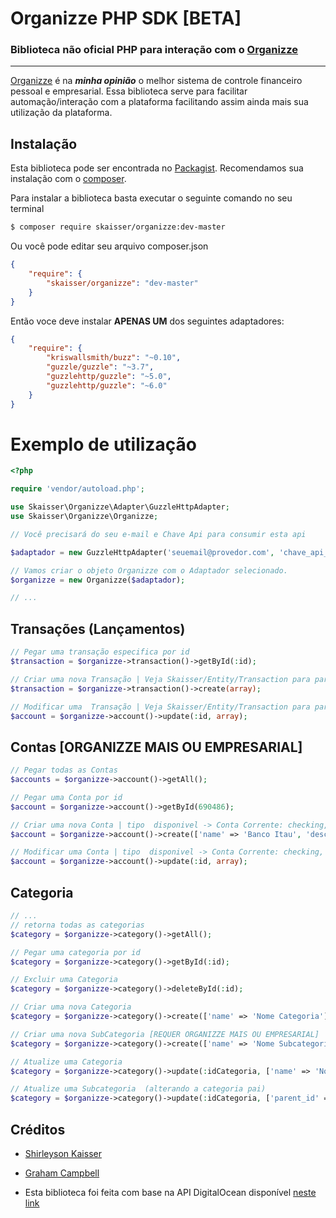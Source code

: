# Organizze PHP SDK [BETA]
### Biblioteca não oficial PHP para interação com o [Organizze](http://www.organizze.com.br/) 
--------
[Organizze](http://www.organizze.com.br/) é na ***minha opinião*** o melhor sistema de controle financeiro pessoal e empresarial. 
Essa biblioteca serve para facilitar automação/interação com a plataforma facilitando assim ainda mais sua utilização da plataforma. 

Instalação
------------

Esta biblioteca pode ser encontrada no  [Packagist](https://packagist.org/packages/skaisser/organizze).
Recomendamos sua instalação com o  [composer](http://getcomposer.org).

Para instalar a biblioteca basta executar o seguinte comando no seu terminal
```bash
$ composer require skaisser/organizze:dev-master
```
Ou você pode editar seu arquivo composer.json
```json
{
    "require": {
        "skaisser/organizze": "dev-master"
    }
}
```

Então voce deve instalar **APENAS UM** dos seguintes adaptadores:

```json
{
    "require": {
        "kriswallsmith/buzz": "~0.10",
        "guzzle/guzzle": "~3.7",
        "guzzlehttp/guzzle": "~5.0",
        "guzzlehttp/guzzle": "~6.0"
    }
}
```


# Exemplo de utilização

```php
<?php

require 'vendor/autoload.php';

use Skaisser\Organizze\Adapter\GuzzleHttpAdapter;
use Skaisser\Organizze\Organizze;

// Você precisará do seu e-mail e Chave Api para consumir esta api

$adaptador = new GuzzleHttpAdapter('seuemail@provedor.com', 'chave_api_gerada_pelo_organizze');

// Vamos criar o objeto Organizze com o Adaptador selecionado.
$organizze = new Organizze($adaptador);

// ...
```

Transações (Lançamentos)
-------
```php
// Pegar uma transação especifica por id
$transaction = $organizze->transaction()->getById(:id);

// Criar uma nova Transação | Veja Skaisser/Entity/Transaction para parametros disponiveis.
$transaction = $organizze->transaction()->create(array);

// Modificar uma  Transação | Veja Skaisser/Entity/Transaction para parametros disponiveis.
$account = $organizze->account()->update(:id, array);
```


Contas [ORGANIZZE MAIS OU EMPRESARIAL]
-------

```php
// Pegar todas as Contas
$accounts = $organizze->account()->getAll();

// Pegar uma Conta por id
$account = $organizze->account()->getById(690486);

// Criar uma nova Conta | tipo  disponivel -> Conta Corrente: checking, Conta Poupança: savings, Outros: other
$account = $organizze->account()->create(['name' => 'Banco Itau', 'description' => 'Ag 0123', 'type' => 'checking']);

// Modificar uma Conta | tipo  disponivel -> Conta Corrente: checking, Conta Poupança: savings, Outros: other
$account = $organizze->account()->update(:id, array);
```

Categoria
-------

```php
// ...
// retorna todas as categorias
$category = $organizze->category()->getAll();

// Pegar uma categoria por id
$category = $organizze->category()->getById(:id);

// Excluir uma Categoria
$category = $organizze->category()->deleteById(:id);

// Criar uma nova Categoria
$category = $organizze->category()->create(['name' => 'Nome Categoria']);

// Criar uma nova SubCategoria [REQUER ORGANIZZE MAIS OU EMPRESARIAL]
$category = $organizze->category()->create(['name' => 'Nome Subcategoria', 'parent_id' => 'idCategoriaPai']);

// Atualize uma Categoria
$category = $organizze->category()->update(:idCategoria, ['name' => 'Novo Nome']);

// Atualize uma Subcategoria  (alterando a categoria pai)
$category = $organizze->category()->update(:idCategoria, ['parent_id' => 'idCategoriaPai']);

````


Créditos
-------

* [Shirleyson Kaisser](https://twitter.com/skaisser)
* [Graham Campbell](https://twitter.com/GrahamCampbell)


* Esta biblioteca foi feita com base na API DigitalOcean disponível [neste link](https://github.com/toin0u/DigitalOcean)





